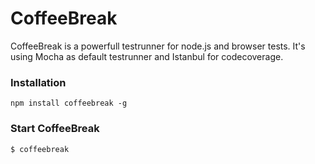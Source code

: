 CoffeeBreak
===========

CoffeeBreak is a powerfull testrunner for node.js and browser tests.
It's using Mocha as default testrunner and Istanbul for codecoverage.


### Installation

```
npm install coffeebreak -g
```

### Start CoffeeBreak

```
$ coffeebreak
```
